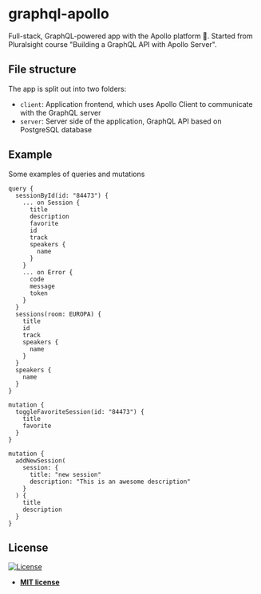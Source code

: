 # graphql-apollo

Full-stack, GraphQL-powered app with the Apollo platform 🚀.
Started from Pluralsight course "Building a GraphQL API with Apollo Server".

## File structure

The app is split out into two folders:

- `client`: Application frontend, which uses Apollo Client to communicate with the GraphQL server
- `server`: Server side of the application, GraphQL API based on PostgreSQL database

## Example

Some examples of queries and mutations

```
query {
  sessionById(id: "84473") {
    ... on Session {
      title
      description
      favorite
      id
      track
      speakers {
        name
      }
    }
    ... on Error {
      code
      message
      token
    }
  }
  sessions(room: EUROPA) {
    title
    id
    track
    speakers {
      name
    }
  }
  speakers {
    name
  }
}
```

```
mutation {
  toggleFavoriteSession(id: "84473") {
    title
    favorite
  }
}
```

```
mutation {
  addNewSession(
    session: {
      title: "new session"
      description: "This is an awesome description"
    }
  ) {
    title
    description
  }
}
```

## License

[![License](http://img.shields.io/:license-mit-blue.svg?style=flat-square)](http://badges.mit-license.org)

- **[MIT license](http://opensource.org/licenses/mit-license.php)**
